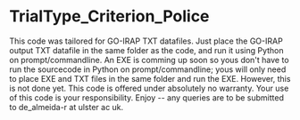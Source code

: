 # TrialType_Criterion_Police

This code was tailored for GO-IRAP TXT datafiles. 
Just place the GO-IRAP output TXT datafile in the same folder as the code, and run it using Python on prompt/commandline. 
An EXE is comming up soon so yous don't have to run the sourcecode in Python on prompt/commandline; yous will only need to place EXE and TXT files in the same folder and run the EXE. However, this is not done yet.
This code is offered under absolutely no warranty. Your use of this code is your responsibility.
Enjoy -- any queries are to be submitted to de_almeida-r at ulster ac uk.

